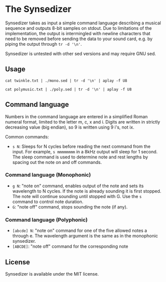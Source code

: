 # The Synsedizer

Synsedizer takes as input a simple command language describing a musical
sequence and outputs 8-bit samples on stdout. Due to limitations of the
implementation, the output is intermingled with newline characters that need
to be removed before sending the data to your sound card, e.g. by piping the
output through `tr -d '\n'`.


Synsedizer is untested with other sed versions and may require GNU sed.


## Usage


    cat twinkle.txt | ./mono.sed | tr -d '\n' | aplay -f U8

    cat polymusic.txt | ./poly.sed | tr -d '\n' | aplay -f U8


## Command language

Numbers in the command language are entered in a simplified Roman numeral
format, limited to the letter m, c, x and i. Digits are written in strictly
decreasing value (big endian), so 9 is written using 9 i's, not ix.

Common commands:

* `s N`: Sleeps for N cycles before reading the next command from the input.
  For example, `s mmmmmmmm` in a 8kHz output will sleep for 1 second. The sleep
  command is used to determine note and rest lengths by spacing out the note
  on and off commands.


### Command language (Monophonic)

* `g N`: "note on" command, enables output of the note and sets its wavelength
  to N cycles. If the note is already sounding it is first stopped. The note
  will continue sounding until stopped with G. Use the `s` command to control
  note duration.
* `G`: "note off" command, stops sounding the note (if any).


### Command language (Polyphonic)

* `[abcde] N`: "note on" command for one of the five allowed notes a through e.
  The wavelength argument is the same as in the monophonic synsedizer.
* `[ABCDE]`: "note off" command for the corresponding note


## License

Synsedizer is available under the MIT license.
